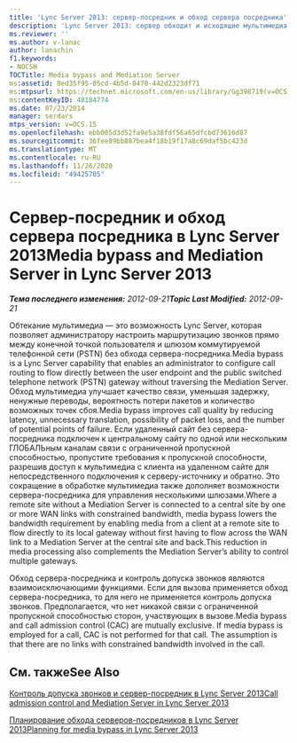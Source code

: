 ```yaml
---
title: 'Lync Server 2013: сервер-посредник и обход сервера посредника'
description: 'Lync Server 2013: сервер обходит и исходящие мультимедиа.'
ms.reviewer: ''
ms.author: v-lanac
author: lanachin
f1.keywords:
- NOCSH
TOCTitle: Media bypass and Mediation Server
ms:assetid: 8ed35f95-05cd-4b5d-8470-442d2323df71
ms:mtpsurl: https://technet.microsoft.com/en-us/library/Gg398719(v=OCS.15)
ms:contentKeyID: 48184774
ms.date: 07/23/2014
manager: serdars
mtps_version: v=OCS.15
ms.openlocfilehash: ebb005d3d52fa9e5a38fdf56a65dfcbd73616d87
ms.sourcegitcommit: 36fee89bb887bea4f18b19f17a8c69daf5bc423d
ms.translationtype: MT
ms.contentlocale: ru-RU
ms.lasthandoff: 11/26/2020
ms.locfileid: "49425705"
---
```

# <a name="media-bypass-and-mediation-server-in-lync-server-2013"></a><span data-ttu-id="2dd7a-103">Сервер-посредник и обход сервера посредника в Lync Server 2013</span><span class="sxs-lookup"><span data-stu-id="2dd7a-103">Media bypass and Mediation Server in Lync Server 2013</span></span>

<div data-xmlns="http://www.w3.org/1999/xhtml">

<div class="topic" data-xmlns="http://www.w3.org/1999/xhtml" data-msxsl="urn:schemas-microsoft-com:xslt" data-cs="https://msdn.microsoft.com/">

<div data-asp="https://msdn2.microsoft.com/asp">



</div>

<div id="mainSection">

<div id="mainBody"><span data-ttu-id="2dd7a-104">

<span> </span></span><span class="sxs-lookup"><span data-stu-id="2dd7a-104">

<span> </span></span></span>

<span data-ttu-id="2dd7a-105">_**Тема последнего изменения:** 2012-09-21_</span><span class="sxs-lookup"><span data-stu-id="2dd7a-105">_**Topic Last Modified:** 2012-09-21_</span></span>

<span data-ttu-id="2dd7a-106">Обтекание мультимедиа — это возможность Lync Server, которая позволяет администратору настроить маршрутизацию звонков прямо между конечной точкой пользователя и шлюзом коммутируемой телефонной сети (PSTN) без обхода сервера-посредника.</span><span class="sxs-lookup"><span data-stu-id="2dd7a-106">Media bypass is a Lync Server capability that enables an administrator to configure call routing to flow directly between the user endpoint and the public switched telephone network (PSTN) gateway without traversing the Mediation Server.</span></span> <span data-ttu-id="2dd7a-107">Обход мультимедиа улучшает качество связи, уменьшая задержку, ненужные переводы, вероятность потери пакетов и количество возможных точек сбоя.</span><span class="sxs-lookup"><span data-stu-id="2dd7a-107">Media bypass improves call quality by reducing latency, unnecessary translation, possibility of packet loss, and the number of potential points of failure.</span></span> <span data-ttu-id="2dd7a-108">Если удаленный сайт без сервера-посредника подключен к центральному сайту по одной или нескольким ГЛОБАЛЬным каналам связи с ограниченной пропускной способностью, пропустите требования к пропускной способности, разрешив доступ к мультимедиа с клиента на удаленном сайте для непосредственного подключения к серверу-источнику и обратно. Это сокращение в обработке мультимедиа также дополняет возможности сервера-посредника для управления несколькими шлюзами.</span><span class="sxs-lookup"><span data-stu-id="2dd7a-108">Where a remote site without a Mediation Server is connected to a central site by one or more WAN links with constrained bandwidth, media bypass lowers the bandwidth requirement by enabling media from a client at a remote site to flow directly to its local gateway without first having to flow across the WAN link to a Mediation Server at the central site and back.This reduction in media processing also complements the Mediation Server’s ability to control multiple gateways.</span></span>

<span data-ttu-id="2dd7a-p102">Обход сервера-посредника и контроль допуска звонков являются взаимоисключающими функциями. Если для вызова применяется обход сервера-посредника, то для него не применяется контроль допуска звонков. Предполагается, что нет никакой связи с ограниченной пропускной способностью сторон, участвующих в вызове.</span><span class="sxs-lookup"><span data-stu-id="2dd7a-p102">Media bypass and call admission control (CAC) are mutually exclusive. If media bypass is employed for a call, CAC is not performed for that call. The assumption is that there are no links with constrained bandwidth involved in the call.</span></span>

<div>

## <a name="see-also"></a><span data-ttu-id="2dd7a-112">См. также</span><span class="sxs-lookup"><span data-stu-id="2dd7a-112">See Also</span></span>


[<span data-ttu-id="2dd7a-113">Контроль допуска звонков и сервер-посредник в Lync Server 2013</span><span class="sxs-lookup"><span data-stu-id="2dd7a-113">Call admission control and Mediation Server in Lync Server 2013</span></span>](lync-server-2013-call-admission-control-and-mediation-server.md)  


[<span data-ttu-id="2dd7a-114">Планирование обхода серверов-посредников в Lync Server 2013</span><span class="sxs-lookup"><span data-stu-id="2dd7a-114">Planning for media bypass in Lync Server 2013</span></span>](lync-server-2013-planning-for-media-bypass.md)  
  

<span data-ttu-id="2dd7a-115"></div>

</div>

<span> </span>

</div>

</div>

</span><span class="sxs-lookup"><span data-stu-id="2dd7a-115"></div>

</div>

<span> </span>

</div>

</div>

</span></span></div>

